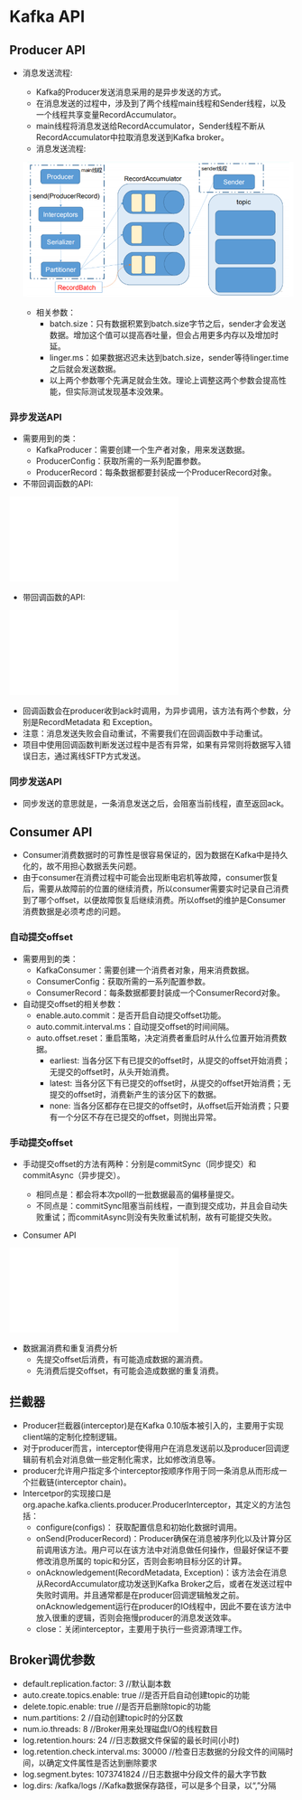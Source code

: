 # Kafka API

## Producer API

  - 消息发送流程:
    - Kafka的Producer发送消息采用的是异步发送的方式。
    - 在消息发送的过程中，涉及到了两个线程main线程和Sender线程，以及一个线程共享变量RecordAccumulator。
    - main线程将消息发送给RecordAccumulator，Sender线程不断从RecordAccumulator中拉取消息发送到Kafka broker。
    - 消息发送流程:
    
    ![消息发送流程](./图片/消息发送流程.PNG)
    - 相关参数：
      - batch.size：只有数据积累到batch.size字节之后，sender才会发送数据。增加这个值可以提高吞吐量，但会占用更多内存以及增加时延。
      - linger.ms：如果数据迟迟未达到batch.size，sender等待linger.time之后就会发送数据。
      - 以上两个参数哪个先满足就会生效。理论上调整这两个参数会提高性能，但实际测试发现基本没效果。
      
### 异步发送API

  - 需要用到的类：
    - KafkaProducer：需要创建一个生产者对象，用来发送数据。
    - ProducerConfig：获取所需的一系列配置参数。
    - ProducerRecord：每条数据都要封装成一个ProducerRecord对象。
  - 不带回调函数的API:
  
  ![不带回调函数的API](./代码/CustomProducer.java)

  - 带回调函数的API:
  
  ![带回调函数的API](./代码/ProducerCallBack.java)
  - 回调函数会在producer收到ack时调用，为异步调用，该方法有两个参数，分别是RecordMetadata 和 Exception。
  - 注意：消息发送失败会自动重试，不需要我们在回调函数中手动重试。
  - 项目中使用回调函数判断发送过程中是否有异常，如果有异常则将数据写入错误日志，通过离线SFTP方式发送。
  
### 同步发送API

  - 同步发送的意思就是，一条消息发送之后，会阻塞当前线程，直至返回ack。
  
## Consumer API

  - Consumer消费数据时的可靠性是很容易保证的，因为数据在Kafka中是持久化的，故不用担心数据丢失问题。
  - 由于consumer在消费过程中可能会出现断电宕机等故障，consumer恢复后，需要从故障前的位置的继续消费，所以consumer需要实时记录自己消费到了哪个offset，以便故障恢复后继续消费。所以offset的维护是Consumer消费数据是必须考虑的问题。
  
### 自动提交offset

  - 需要用到的类：
    - KafkaConsumer：需要创建一个消费者对象，用来消费数据。
    - ConsumerConfig：获取所需的一系列配置参数。
    - ConsumerRecord：每条数据都要封装成一个ConsumerRecord对象。
  - 自动提交offset的相关参数：
    - enable.auto.commit：是否开启自动提交offset功能。
    - auto.commit.interval.ms：自动提交offset的时间间隔。
    - auto.offset.reset：重启策略，决定消费者重启时从什么位置开始消费数据。
      - earliest: 当各分区下有已提交的offset时，从提交的offset开始消费；无提交的offset时，从头开始消费。
      - latest: 当各分区下有已提交的offset时，从提交的offset开始消费；无提交的offset时，消费新产生的该分区下的数据。
      - none: 当各分区都存在已提交的offset时，从offset后开始消费；只要有一个分区不存在已提交的offset，则抛出异常。
    
### 手动提交offset

  - 手动提交offset的方法有两种：分别是commitSync（同步提交）和commitAsync（异步提交）。
    - 相同点是：都会将本次poll的一批数据最高的偏移量提交。
    - 不同点是：commitSync阻塞当前线程，一直到提交成功，并且会自动失败重试；而commitAsync则没有失败重试机制，故有可能提交失败。
    
  - Consumer API
  
  ![Consumer API](./代码/CustomConsumer.java)

  - 数据漏消费和重复消费分析
    - 先提交offset后消费，有可能造成数据的漏消费。
    - 先消费后提交offset，有可能会造成数据的重复消费。
    
## 拦截器

  - Producer拦截器(interceptor)是在Kafka 0.10版本被引入的，主要用于实现client端的定制化控制逻辑。
  - 对于producer而言，interceptor使得用户在消息发送前以及producer回调逻辑前有机会对消息做一些定制化需求，比如修改消息等。
  - producer允许用户指定多个interceptor按顺序作用于同一条消息从而形成一个拦截链(interceptor chain)。
  - Intercetpor的实现接口是org.apache.kafka.clients.producer.ProducerInterceptor，其定义的方法包括：
    - configure(configs)： 获取配置信息和初始化数据时调用。
    - onSend(ProducerRecord)：Producer确保在消息被序列化以及计算分区前调用该方法。用户可以在该方法中对消息做任何操作，但最好保证不要修改消息所属的 topic和分区，否则会影响目标分区的计算。
    - onAcknowledgement(RecordMetadata, Exception)：该方法会在消息从RecordAccumulator成功发送到Kafka Broker之后，或者在发送过程中失败时调用。并且通常都是在producer回调逻辑触发之前。onAcknowledgement运行在producer的IO线程中，因此不要在该方法中放入很重的逻辑，否则会拖慢producer的消息发送效率。
    - close：关闭interceptor，主要用于执行一些资源清理工作。
    
## Broker调优参数

  - default.replication.factor: 3 //默认副本数
  - auto.create.topics.enable: true //是否开启自动创建topic的功能
  - delete.topic.enable: true //是否开启删除topic的功能
  - num.partitions: 2 //自动创建topic时的分区数
  - num.io.threads: 8 //Broker用来处理磁盘I/O的线程数目
  - log.retention.hours: 24 //日志数据文件保留的最长时间(小时)
  - log.retention.check.interval.ms: 30000 //检查日志数据的分段文件的间隔时间，以确定文件属性是否达到删除要求
  - log.segment.bytes: 1073741824 //日志数据中分段文件的最大字节数
  - log.dirs: /kafka/logs //Kafka数据保存路径，可以是多个目录，以“,”分隔
  
